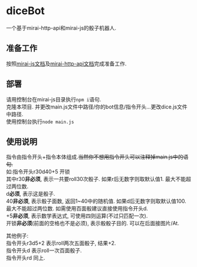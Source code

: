 # diceBot
一个基于mirai-http-api和mirai-js的骰子机器人.

## 准备工作

按照[mirai-js文档](https://drincann.github.io/Mirai-js/#/Preparation?id=%e4%b8%8d%e4%bc%9a%e5%bc%80%e5%90%af%ef%bc%9f)及[mirai-http-api文档](https://github.com/project-mirai/mirai-api-http/blob/master/API-Tester/install.md)完成准备工作.

## 部署

请用控制台在mirai-js目录执行`npm i`语句.<br>
克隆本项目. 并更改main.js文件中路径/你的bot信息/指令开头...更改dice.js文件中路径.<br>
使用控制台执行`node main.js`<br>

## 使用说明
指令由指令开头+指令本体组成.~~当然你不想用指令开头可以注释掉main.js中的语句.~~<br>
如:指令开头r30d40+5 开锁<br>
其中r30<strong>非必须</strong>, 表示一共要roll30次骰子. 如果r后无数字则取默认值1. 最大不能超过两位数.<br>
d<strong>必须</strong>, 表示这是骰子.<br>
40<strong>非必须</strong>, 表示骰子面数, 返回1~40中的随机值. 如果d后无数字则取默认值100. 最大不能超过两位数. 如需使用百面骰建议直接使用指令开头d.<br>
+5<strong>非必须</strong>, 表示数学表达式, 可使用四则运算(不过只匹配一次).<br>
开锁<strong>非必须</strong>(前面的空格也不是必须), 表示骰骰子目的. 可以在后面接图片/At.<br>

其他例子: <br>
指令开头r3d5+2 表示roll两次五面骰子, 结果+2.<br>
指令开头d 表示roll一次百面骰子.<br>
指令开头rd 同上.<br>
